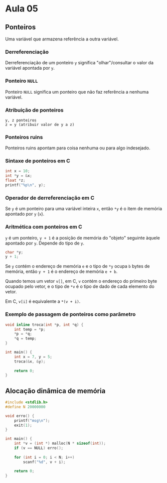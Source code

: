 # Aula 05

## Ponteiros

Uma variável que armazena referência a outra variável.

### Derreferenciação

Derreferenciação de um ponteiro `y` significa "olhar"/consultar o valor da variável apontada por `y`.

### Ponteiro `NULL`

Ponteiro `NULL` significa um ponteiro que não faz referência a nenhuma variável.

### Atribuição de ponteiros

    y, z ponteiros
    z = y (atribuir valor de y a z)
    
### Ponteiros ruins

Ponteiros ruins apontam para coisa nenhuma ou para algo indesejado.

### Sintaxe de ponteiros em C

```c
int x = 10;
int *y = &x;
float *z;
printf("%p\n", y);
```

### Operador de derreferenciação em C

Se `y` é um ponteiro para uma variável inteira `x`, então `*y` é o item de memória apontado por `y` (`x`).

### Aritmética com ponteiros em C

`y` é um ponteiro, `y + 1` é a posição de memória do "objeto" seguinte àquele apontado por `y`. Depende do tipo de `y`.

```c
char *y;
y + 1;
```

Se `y` contém o endereço de memória `e` e o tipo de `*y` ocupa `b` bytes de memória, então `y + 1` é o endereço de memória `e + b`.

Quando temos um vetor `v[]`, em C, `v` contém o endereço do primeiro byte ocupado pelo vetor, e o tipo de `*v` é o tipo de dado de cada elemento do vetor.

Em C, `v[i]` é equivalente a `*(v + i)`.

### Exemplo de passagem de ponteiros como parâmetro

```c
void inline troca(int *p, int *q) {
    int temp = *p;
    *p = *q;
    *q = temp;
}

int main() {
    int x = 7, y = 5;
    troca(&x, &y);
    
    return 0;
}
```

## Alocação dinâmica de memória

```c
#include <stdlib.h>
#define N 20000000

void erro() {
    printf("msg\n");
    exit(1);
}

int main() {
    int *v = (int *) malloc(N * sizeof(int));
    if (v == NULL) erro();
    
    for (int i = 0; i < N; i++)
        scanf("%d", v + i);
        
    return 0;
}
```
